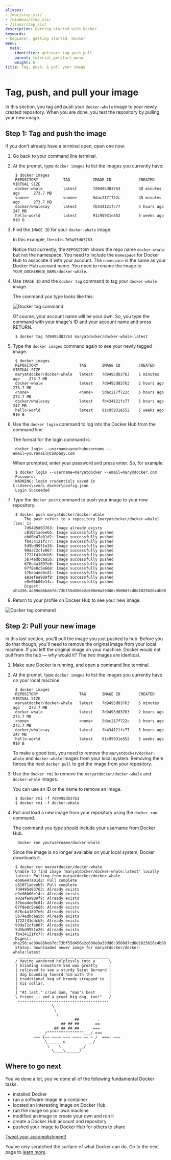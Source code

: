 ```yaml
---
aliases:
- /mac/step_six/
- /windows/step_six/
- /linux/step_six/
description: Getting started with Docker
keywords:
- beginner, getting started, Docker
menu:
  main:
    identifier: getstart_tag_push_pull
    parent: tutorial_getstart_menu
    weight: 6
title: Tag, push, & pull your image
---
```


# Tag, push, and pull your image

In this section, you tag and push your `docker-whale` image to your newly
created repository. When you are done, you test the repository by pulling your
new image.

## Step 1: Tag and push the image

If you don't already have a terminal open, open one now:

1. Go back to your command line terminal.

2. At the prompt, type `docker images` to list the images you currently have:

        $ docker images
        REPOSITORY           TAG          IMAGE ID            CREATED             VIRTUAL SIZE
        docker-whale         latest       7d9495d03763        38 minutes ago      273.7 MB
        <none>               <none>       5dac217f722c        45 minutes ago      273.7 MB
        docker/whalesay      latest       fb434121fc77        4 hours ago         247 MB
        hello-world          latest       91c95931e552        5 weeks ago         910 B

5. Find the `IMAGE ID` for your `docker-whale` image.

  	 In this example, the id is `7d9495d03763`.

     Notice that currently, the `REPOSITORY` shows the repo name `docker-whale`
     but not the namespace. You need to include the `namespace` for Docker Hub to
     associate it with your account. The `namespace` is the same as your Docker
     Hub account name. You need to rename the image to
     `YOUR_DOCKERHUB_NAME/docker-whale`.

6. Use `IMAGE ID` and the `docker tag` command to tag your `docker-whale` image.

    The command you type looks like this:

    ![Docker tag command](tutimg/tagger.png)

    Of course, your account name will be your own. So, you type the command with
    your image's ID and your account name and press RETURN.

		$ docker tag 7d9495d03763 maryatdocker/docker-whale:latest

7. Type the `docker images` command again to see your newly tagged image.

        $ docker images
        REPOSITORY                  TAG       IMAGE ID        CREATED          VIRTUAL SIZE
        maryatdocker/docker-whale   latest    7d9495d03763    5 minutes ago    273.7 MB
        docker-whale                latest    7d9495d03763    2 hours ago      273.7 MB
        <none>                      <none>    5dac217f722c    5 hours ago      273.7 MB
        docker/whalesay             latest    fb434121fc77    5 hours ago      247 MB
        hello-world                 latest    91c95931e552    5 weeks ago      910 B

8. Use the `docker login` command to log into the Docker Hub from the command line.

    The format for the login command is:

        docker login --username=yourhubusername --email=youremail@company.com

    When prompted, enter your password and press enter. So, for example:

        $ docker login --username=maryatdocker --email=mary@docker.com
        Password:
        WARNING: login credentials saved in C:\Users\sven\.docker\config.json
        Login Succeeded

9. Type the `docker push` command to push your image to your new repository.

		$ docker push maryatdocker/docker-whale
			The push refers to a repository [maryatdocker/docker-whale] (len: 1)
			7d9495d03763: Image already exists
			c81071adeeb5: Image successfully pushed
			eb06e47a01d2: Image successfully pushed
			fb434121fc77: Image successfully pushed
			5d5bd9951e26: Image successfully pushed
			99da72cfe067: Image successfully pushed
			1722f41ddcb5: Image successfully pushed
			5b74edbcaa5b: Image successfully pushed
			676c4a1897e6: Image successfully pushed
			07f8e8c5e660: Image successfully pushed
			37bea4ee0c81: Image successfully pushed
			a82efea989f9: Image successfully pushed
			e9e06b06e14c: Image successfully pushed
			Digest: sha256:ad89e88beb7dc73bf55d456e2c600e0a39dd6c9500d7cd8d1025626c4b985011

10. Return to your profile on Docker Hub to see your new image.

  ![Docker tag command](tutimg/new_image.png)

## Step 2: Pull your new image

In this last section, you'll pull the image you just pushed to hub. Before you
do that though, you'll need to remove the original image from your local
machine. If you left the original image on your machine. Docker would not pull
from the hub &mdash; why would it? The two images are identical.

1. Make sure Docker is running, and open a command line terminal.

2. At the prompt, type `docker images` to list the images you currently have on your local machine.

		$ docker images
		REPOSITORY                  TAG       IMAGE ID        CREATED          VIRTUAL SIZE
		maryatdocker/docker-whale   latest    7d9495d03763    5 minutes ago    273.7 MB
		docker-whale                latest    7d9495d03763    2 hours ago      273.7 MB
		<none>                      <none>    5dac217f722c    5 hours ago      273.7 MB
		docker/whalesay             latest    fb434121fc77    5 hours ago      247 MB
		hello-world                 latest    91c95931e552    5 weeks ago      910 B

    To make a good test, you need to remove the `maryatdocker/docker-whale` and
   `docker-whale` images from your local system. Removing them forces the next
   `docker pull` to get the image from your repository.

3. Use the `docker rmi` to remove the `maryatdocker/docker-whale` and `docker-whale`
images.

	You can use an ID or the name to remove an image.

		$ docker rmi -f 7d9495d03763
		$ docker rmi -f docker-whale

4. Pull and load a new image from your repository using the `docker run` command.

    The command you type should include your username from Docker Hub.

         docker run yourusername/docker-whale

	Since the image is no longer available on your local system, Docker downloads it.

		$ docker run maryatdocker/docker-whale
		Unable to find image 'maryatdocker/docker-whale:latest' locally
		latest: Pulling from maryatdocker/docker-whale
		eb06e47a01d2: Pull complete
		c81071adeeb5: Pull complete
		7d9495d03763: Already exists
		e9e06b06e14c: Already exists
		a82efea989f9: Already exists
		37bea4ee0c81: Already exists
		07f8e8c5e660: Already exists
		676c4a1897e6: Already exists
		5b74edbcaa5b: Already exists
		1722f41ddcb5: Already exists
		99da72cfe067: Already exists
		5d5bd9951e26: Already exists
		fb434121fc77: Already exists
		Digest: sha256:ad89e88beb7dc73bf55d456e2c600e0a39dd6c9500d7cd8d1025626c4b985011
		Status: Downloaded newer image for maryatdocker/docker-whale:latest
         ________________________________________
        / Having wandered helplessly into a      \
        | blinding snowstorm Sam was greatly     |
        | relieved to see a sturdy Saint Bernard |
        | dog bounding toward him with the       |
        | traditional keg of brandy strapped to  |
        | his collar.                            |
        |                                        |
        | "At last," cried Sam, "man's best      |
        \ friend -- and a great big dog, too!"   /
         ----------------------------------------
                        \
                         \
                          \
                                  ##        .
                            ## ## ##       ==
                         ## ## ## ##      ===
                     /""""""""""""""""___/ ===
                ~~~ {~~ ~~~~ ~~~ ~~~~ ~~ ~ /  ===- ~~~
                     \______ o          __/
                      \    \        __/
                        \____\______/

## Where to go next

You've done a lot, you've done all of the following fundamental Docker tasks.

* installed Docker
* run a software image in a container
* located an interesting image on Docker Hub
* run the image on your own machine
* modified an image to create your own and run it
* create a Docker Hub account and repository
* pushed your image to Docker Hub for others to share

<a href="https://twitter.com/intent/tweet?button_hashtag=dockerdocs&text=Just%20ran%20a%20container%20with%20an%20image%20I%20built.%20Find%20it%20on%20%23dockerhub.%20Build%20your%20own%3A%20http%3A%2F%2Fgoo.gl%2FMUi7cA" class="twitter-hashtag-button" data-size="large" data-related="docker" target="_blank">Tweet your accomplishment!</a>
<script>!function(d,s,id){var js,fjs=d.getElementsByTagName(s)[0],p=/^http:/.test(d.location)?'http':'https';if(!d.getElementById(id)){js=d.createElement(s);js.id=id;js.src=p+'://platform.twitter.com/widgets.js';fjs.parentNode.insertBefore(js,fjs);}}(document, 'script', 'twitter-wjs');</script>

You've only scratched the surface of what Docker can do. Go to the next page to [learn more](last_page.md).


&nbsp;
